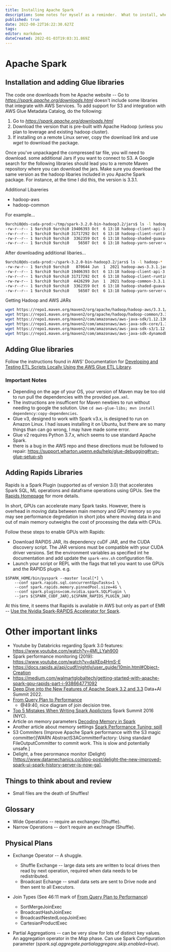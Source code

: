 ```yaml
---
title: Installing Apache Spark
description: Some notes for myself as a reminder.  What to install, where to get extra libraries to read from S3.
published: true
date: 2022-08-22T16:22:30.627Z
tags: 
editor: markdown
dateCreated: 2022-01-03T19:03:31.869Z
---
```


# Apache Spark 
## Installation and adding Glue libraries
The code one downloads from he Apache website -- Go to *https://spark.apache.org/downloads.html* doesn't include some libraries that integrate with AWS Services.  To add support for S3 and integration with AWS Glue Metadata Catalog, do the following:
1. Go to *https://spark.apache.org/downloads.html*
2. Download the version that is pre-built with Apache Hadoop (unless you plan to leverage and existing hadoop cluster).
3. If installing on a remote Linux server, copy the download link and use *wget* to download the package.

Once you've unpackaged the compressed tar file, you will need to download. some additional Jars if you want to connect to S3.  A Google search for the following libraries should lead you to a remote Maven repository where you can download the jars.  Make sure you download the same version as the hadoop libaries included in you Apache Spark package.  For instance, at the time I did this, the version is 3.3.1.

Additional Libareries
* hadoop-aws
* hadoop-common

For example...
```bash
9archi0@ds-cuda-prod:~/tmp/spark-3.2.0-bin-hadoop3.2/jars$ ls -l hadoop-*
-rw-r--r-- 1 9archi0 9archi0 19406393 Oct  6 13:18 hadoop-client-api-3.3.1.jar
-rw-r--r-- 1 9archi0 9archi0 31717292 Oct  6 13:18 hadoop-client-runtime-3.3.1.jar
-rw-r--r-- 1 9archi0 9archi0  3362359 Oct  6 13:18 hadoop-shaded-guava-1.1.1.jar
-rw-r--r-- 1 9archi0 9archi0    56507 Oct  6 13:18 hadoop-yarn-server-web-proxy-3.3.1.jar
```
After downloading additional libaries...
```bash
9archi0@ds-cuda-prod:~/spark-3.2.0-bin-hadoop3.2/jars$ ls -l hadoop-*
-rw-rw-r-- 1 9archi0 9archi0   870644 Jun  1  2021 hadoop-aws-3.3.1.jar
-rw-r--r-- 1 9archi0 9archi0 19406393 Oct  6 13:18 hadoop-client-api-3.3.1.jar
-rw-r--r-- 1 9archi0 9archi0 31717292 Oct  6 13:18 hadoop-client-runtime-3.3.1.jar
-rw-rw-r-- 1 9archi0 9archi0  4426299 Jun  1  2021 hadoop-common-3.3.1.jar
-rw-r--r-- 1 9archi0 9archi0  3362359 Oct  6 13:18 hadoop-shaded-guava-1.1.1.jar
-rw-r--r-- 1 9archi0 9archi0    56507 Oct  6 13:18 hadoop-yarn-server-web-proxy-3.3.1.jar
```
Getting Hadoop and AWS JARs
```bash
wget https://repo1.maven.org/maven2/org/apache/hadoop/hadoop-aws/3.3.1/hadoop-aws-3.3.1.jar; \
wget https://repo1.maven.org/maven2/org/apache/hadoop/hadoop-common/3.3.1/hadoop-common-3.3.1.jar; \
wget https://repo1.maven.org/maven2/com/amazonaws/aws-java-sdk/1.12.136/aws-java-sdk-1.12.136.jar; \
wget https://repo1.maven.org/maven2/com/amazonaws/aws-java-sdk-core/1.12.136/aws-java-sdk-core-1.12.136.jar; \
wget https://repo1.maven.org/maven2/com/amazonaws/aws-java-sdk-s3/1.12.136/aws-java-sdk-s3-1.12.136.jar; \
wget https://repo1.maven.org/maven2/com/amazonaws/aws-java-sdk-dynamodb/1.12.136/aws-java-sdk-dynamodb-1.12.136.jar
```
## Adding Glue libraries
Follow the instructions found in AWS' Documentation for [Developing and Testing ETL Scripts Locally Using the AWS Glue ETL Library](https://docs.aws.amazon.com/glue/latest/dg/aws-glue-programming-etl-libraries.html#develop-local-python).

### Important Notes
- Depending on the age of your OS, your version of Maven may be too old to run pull the dependencies with the provided `pom.xml`.
- The instructions are insufficent for Maven newbies to run without needing to google the solution.  Use `cd aws-glue-libs; mvn install dependency:copy-dependencies`.
- Glue v3, designed to work with Spark v3.x, is designed to run on Amazon Linux.  I had issues installing it on Ubuntu, but there are so many things than can go wrong, I may have made some error.
- Glue v2 requires Python 3.7.x, which seems to use standard Apache Spark. 
- there is a bug in the AWS repo and these directions must be followed to repair: https://support.wharton.upenn.edu/help/glue-debugging#run-glue-setup-sh

## Adding Rapids Libraries
Rapids is a Spark Plugin (supported as of version 3.0) that accelerates Spark SQL, ML operations and dataframe operations using GPUs.  See the [Rapids Homepage](https://nvidia.github.io/spark-rapids/) for more details.

In short, GPUs can accelerate many Spark tasks.  However, there is overhead in moving data between main memory and GPU memory so you may see performance degredation in short jobs where moving data in and out of main memory outweighs the cost of processing the data with CPUs.

Follow these steps to enable GPUs with Rapids:
-	Download RAPIDS JAR, its dependency cuDF JAR, and the CUDA discovery script.  The JAR versions must be compatible with your CUDA driver versions.  Set the environment variables as specified int he documentation and add update the `spark-env.sh` configuration file.
- Launch your script or REPL with the flags that tell you want to use GPUs and the RAPIDS plugin.
e.g.
```
$SPARK_HOME/bin/pyspark --master local[*] \
    --conf spark.rapids.sql.concurrentGpuTasks=1 \
    --conf spark.rapids.memory.pinnedPool.size=4G \
    --conf spark.plugins=com.nvidia.spark.SQLPlugin \
    --jars ${SPARK_CUDF_JAR},${SPARK_RAPIDS_PLUGIN_JAR}
```
At this time, it seems that Rapids is available in AWS but only as part of EMR -- [Use the Nvidia Spark-RAPIDS Accelerator for Spark](https://docs.aws.amazon.com/emr/latest/ReleaseGuide/emr-spark-rapids.html).

# Other important links
- Youtube by Databricks regarding Spark 3.0 features: https://www.youtube.com/watch?v=4MI_LYah900
- Spark performance monitoring (2019): https://www.youtube.com/watch?v=daXEp4HmS-E
- https://docs.rapids.ai/api/cudf/nightly/user_guide/10min.html#Object-Creation
- https://medium.com/walmartglobaltech/getting-started-with-apache-spark-gpu-rapids-part-i-938664771092
- [Deep Dive into the New Features of Apache Spark 3.2 and 3.3](https://www.youtube.com/watch?v=CZWYKRkXhy8) Data+AI Summit 2022.
- [From Query Plan to Performance](https://www.youtube.com/watch?v=_Ne27JcLnEc)
    - @49:40, nice diagram of join decision tree.
- [Top 5 Mistakes When Writing Spark Applictons](https://www.youtube.com/watch?v=WyfHUNnMutg) Spark Summit 2016 (NYC).
- Article on memory parameters [Decoding Memory in Spark](https://medium.com/walmartglobaltech/decoding-memory-in-spark-parameters-that-are-often-confused-c11be7488a24)
- Another article about memory settings [Spark Performance Tuning: spill](https://selectfrom.dev/spark-performance-tuning-spill-7318363e18cb)
- S3 Commiters (Improve Apache Spark performance with the S3 magic committer)[WARN AbstractS3ACommitterFactory: Using standard FileOutputCommitter to commit work. This is slow and potentially unsafe.]
- Delight, a free perormance monitor (Delight)[https://www.datamechanics.co/blog-post/delight-the-new-improved-spark-ui-spark-history-server-is-now-ga].

## Things to think about and review
- Small files are the death of Shuffles!

## Glossary
- Wide Operations -- require an exchangev (Shuffle).
- Narrow Operations -- don't require an exchnage (Shuffle).

## Physical Plans
* Exchange Operator -- A shuggle.
    - Shuffle Exchange -- large data sets are written to local drives then read by next operation, required when data needs to be redistributed.
    - Broadcast Echange -- small data sets are sent to Drive node and then sent to all Executors.
    
* Join Types (See 46:11 mark of [From Query Plan to Performance](https://www.youtube.com/watch?v=_Ne27JcLnEc))
    - SortMergeJoinExec
    - BroadcastHashJoinExec
    - BroadcastNestedLoopJoinExec
    - CartesianProductExec
    
* Partial Aggregations -- can be very slow for lots of distinct key values.  An aggregation operator in the _Map_ phase.  Can use Spark Configuration parameter (*spark.sql.aggregate.partialaggregare.skip.enabled=true*).  